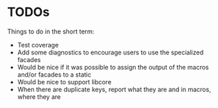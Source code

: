 # TODOs

Things to do in the short term:

- Test coverage
- Add some diagnostics to encourage users to use the specialized facades
- Would be nice if it was possible to assign the output of the macros and/or facades to a static
- Would be nice to support libcore
- When there are duplicate keys, report what they are and in macros, where they are